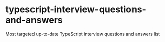 # typescript-interview-questions-and-answers
Most targeted up-to-date TypeScript interview questions and answers list
